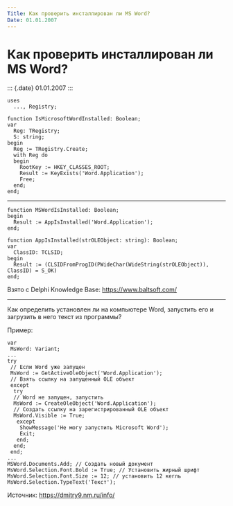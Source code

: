 ```yaml
---
Title: Как проверить инсталлирован ли MS Word?
Date: 01.01.2007
---
```



Как проверить инсталлирован ли MS Word?
=======================================

::: {.date}
01.01.2007
:::

    uses
      ..., Registry;
     
    function IsMicrosoftWordInstalled: Boolean;
    var
      Reg: TRegistry;
      S: string;
    begin
      Reg := TRegistry.Create;
      with Reg do
      begin
        RootKey := HKEY_CLASSES_ROOT;
        Result := KeyExists('Word.Application');
        Free;
      end;
    end;

------------------------------------------------------------------------

    function MSWordIsInstalled: Boolean;
    begin
      Result := AppIsInstalled('Word.Application');
    end;
     
    function AppIsInstalled(strOLEObject: string): Boolean;
    var
      ClassID: TCLSID;
    begin
      Result := (CLSIDFromProgID(PWideChar(WideString(strOLEObject)), ClassID) = S_OK)
    end;

Взято с Delphi Knowledge Base: <https://www.baltsoft.com/>

------------------------------------------------------------------------

Как определить установлен ли на компьютере Word, запустить его и
загрузить в него текст из программы?

Пример:

    var
     MsWord: Variant;
    ...
    try
     // Если Word уже запущен
     MsWord := GetActiveOleObject('Word.Application');
     // Взять ссылку на запущенный OLE объект
     except
      try
      // Word не запущен, запустить
      MsWord := CreateOleObject('Word.Application');
      // Создать ссылку на зарегистрированный OLE объект
      MsWord.Visible := True;
       except
        ShowMessage('Не могу запустить Microsoft Word');
        Exit;
       end;
      end;
     end;
    ...
    MSWord.Documents.Add; // Создать новый документ
    MsWord.Selection.Font.Bold := True; // Установить жирный шрифт
    MsWord.Selection.Font.Size := 12; // установить 12 кегль
    MsWord.Selection.TypeText('Текст');

Источник: <https://dmitry9.nm.ru/info/>
